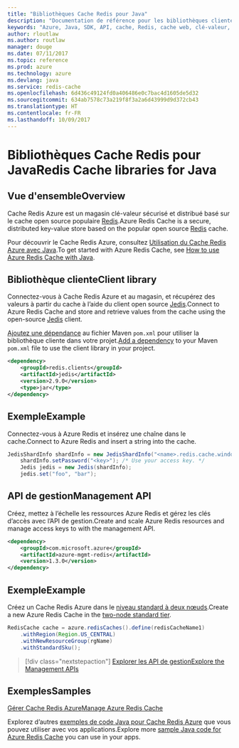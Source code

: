 ```yaml
---
title: "Bibliothèques Cache Redis pour Java"
description: "Documentation de référence pour les bibliothèques clientes et de gestion Java pour les bases de données pour Cache Redis"
keywords: "Azure, Java, SDK, API, cache, Redis, cache web, clé-valeur, en mémoire"
author: rloutlaw
ms.author: routlaw
manager: douge
ms.date: 07/11/2017
ms.topic: reference
ms.prod: azure
ms.technology: azure
ms.devlang: java
ms.service: redis-cache
ms.openlocfilehash: 6d436c49124fd0a406486e0c7bac4d1605de5d32
ms.sourcegitcommit: 634ab7578c73a219f8f3a2a6d43999d9d372cb43
ms.translationtype: HT
ms.contentlocale: fr-FR
ms.lasthandoff: 10/09/2017
---
```

# <a name="redis-cache-libraries-for-java"></a><span data-ttu-id="0fbde-104">Bibliothèques Cache Redis pour Java</span><span class="sxs-lookup"><span data-stu-id="0fbde-104">Redis Cache libraries for Java</span></span>

## <a name="overview"></a><span data-ttu-id="0fbde-105">Vue d'ensemble</span><span class="sxs-lookup"><span data-stu-id="0fbde-105">Overview</span></span>

<span data-ttu-id="0fbde-106">Cache Redis Azure est un magasin clé-valeur sécurisé et distribué basé sur le cache open source populaire [Redis](https://redis.io/).</span><span class="sxs-lookup"><span data-stu-id="0fbde-106">Azure Redis Cache is a secure, distributed key-value store based on the popular open source [Redis](https://redis.io/) cache.</span></span> 

<span data-ttu-id="0fbde-107">Pour découvrir le Cache Redis Azure, consultez [Utilisation du Cache Redis Azure avec Java](/azure/redis-cache/cache-java-get-started).</span><span class="sxs-lookup"><span data-stu-id="0fbde-107">To get started with Azure Redis Cache, see [How to use Azure Redis Cache with Java](/azure/redis-cache/cache-java-get-started).</span></span>

## <a name="client-library"></a><span data-ttu-id="0fbde-108">Bibliothèque cliente</span><span class="sxs-lookup"><span data-stu-id="0fbde-108">Client library</span></span>

<span data-ttu-id="0fbde-109">Connectez-vous à Cache Redis Azure et au magasin, et récupérez des valeurs à partir du cache à l’aide du client open source [Jedis](https://github.com/xetorthio/jedis).</span><span class="sxs-lookup"><span data-stu-id="0fbde-109">Connect to Azure Redis Cache and store and retrieve values from the cache using the open-source [Jedis](https://github.com/xetorthio/jedis) client.</span></span>  

<span data-ttu-id="0fbde-110">[Ajoutez une dépendance](https://maven.apache.org/guides/getting-started/index.html#How_do_I_use_external_dependencies) au fichier Maven `pom.xml` pour utiliser la bibliothèque cliente dans votre projet.</span><span class="sxs-lookup"><span data-stu-id="0fbde-110">[Add a dependency](https://maven.apache.org/guides/getting-started/index.html#How_do_I_use_external_dependencies) to your Maven `pom.xml` file to use the client library in your project.</span></span>   

```XML
<dependency>
    <groupId>redis.clients</groupId>
    <artifactId>jedis</artifactId>
    <version>2.9.0</version>
    <type>jar</type>
</dependency>
```

## <a name="example"></a><span data-ttu-id="0fbde-111">Exemple</span><span class="sxs-lookup"><span data-stu-id="0fbde-111">Example</span></span>

<span data-ttu-id="0fbde-112">Connectez-vous à Azure Redis et insérez une chaîne dans le cache.</span><span class="sxs-lookup"><span data-stu-id="0fbde-112">Connect to Azure Redis and insert a string into the cache.</span></span>

```java
JedisShardInfo shardInfo = new JedisShardInfo("<name>.redis.cache.windows.net", 6380, useSsl);
    shardInfo.setPassword("<key>"); /* Use your access key. */
    Jedis jedis = new Jedis(shardInfo);
    jedis.set("foo", "bar");
```

## <a name="management-api"></a><span data-ttu-id="0fbde-113">API de gestion</span><span class="sxs-lookup"><span data-stu-id="0fbde-113">Management API</span></span>

<span data-ttu-id="0fbde-114">Créez, mettez à l’échelle les ressources Azure Redis et gérez les clés d’accès avec l’API de gestion.</span><span class="sxs-lookup"><span data-stu-id="0fbde-114">Create and scale Azure Redis resources and manage access keys to with the management API.</span></span>

```XML
<dependency>
    <groupId>com.microsoft.azure</groupId>
    <artifactId>azure-mgmt-redis</artifactId>
    <version>1.3.0</version>
</dependency>
```

## <a name="example"></a><span data-ttu-id="0fbde-115">Exemple</span><span class="sxs-lookup"><span data-stu-id="0fbde-115">Example</span></span>

<span data-ttu-id="0fbde-116">Créez un Cache Redis Azure dans le [niveau standard à deux nœuds](https://azure.microsoft.com/services/cache/).</span><span class="sxs-lookup"><span data-stu-id="0fbde-116">Create a new Azure Redis Cache in the [two-node standard tier](https://azure.microsoft.com/services/cache/).</span></span> 

```java
RedisCache cache = azure.redisCaches().define(redisCacheName1)
    .withRegion(Region.US_CENTRAL)
    .withNewResourceGroup(rgName)
    .withStandardSku();
```

> [!div class="nextstepaction"]
> [<span data-ttu-id="0fbde-117">Explorer les API de gestion</span><span class="sxs-lookup"><span data-stu-id="0fbde-117">Explore the Management APIs</span></span>](/java/api/overview/azure/rediscache/managementapi)

## <a name="samples"></a><span data-ttu-id="0fbde-118">Exemples</span><span class="sxs-lookup"><span data-stu-id="0fbde-118">Samples</span></span>

[<span data-ttu-id="0fbde-119">Gérer Cache Redis Azure</span><span class="sxs-lookup"><span data-stu-id="0fbde-119">Manage Azure Redis Cache</span></span>](https://github.com/Azure-Samples/redis-java-manage-cache)   

<span data-ttu-id="0fbde-120">Explorez d’autres [exemples de code Java pour Cache Redis Azure](https://azure.microsoft.com/resources/samples/?platform=java&term=redis) que vous pouvez utiliser avec vos applications.</span><span class="sxs-lookup"><span data-stu-id="0fbde-120">Explore more [sample Java code for Azure Redis Cache](https://azure.microsoft.com/resources/samples/?platform=java&term=redis) you can use in your apps.</span></span>
